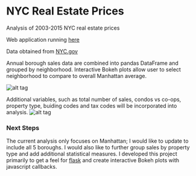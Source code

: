# NYC Real Estate Prices
Analysis of 2003-2015 NYC real estate prices

Web application running [here](http://trevorwitter.herokuapp.com/realestate)

Data obtained from [NYC.gov](http://www1.nyc.gov/site/finance/taxes/property-annualized-sales-update.page)


Annual borough sales data are combined into pandas DataFrame and grouped by neighborhood. Interactive Bokeh plots allow user to select neighborhood to compare to overall Manhattan average. 

![alt tag](https://github.com/trevorwitter/NYC-Real-Estate-/blob/master/greenwich_village_graph.tiff)



Additional variables, such as total number of sales, condos vs co-ops, property type, buiding codes and tax codes will be incorporated into analysis. 
![alt tag](https://github.com/trevorwitter/NYC-Real-Estate-/blob/master/Annual_Sales_graph.tiff)

### Next Steps
The current analysis only focuses on Manhattan; I would like to update to include all 5 boroughs. I would also like to further group sales by property type and add additional statistical measures. I developed this project primarily to get a feel for [flask](http://flask.pocoo.org) and create interactive Bokeh plots with javascript callbacks. 

